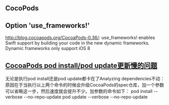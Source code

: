## CocoPods


## Option 'use_frameworks!'
http://blog.cocoapods.org/CocoaPods-0.36/: use_frameworks! enables Swift support by building your code in the new dynamic frameworks. Dynamic frameworks only support iOS 8

##  [CocoaPods pod install/pod update更新慢的问题](http://blog.csdn.net/ralbatr/article/details/39082937)

无论是执行pod install还是pod update都卡在了Analyzing dependencies不动：原因在于当执行以上两个命令的时候会升级CocoaPods的spec仓库，加一个参数可以省略这一步，然后速度就会提升不少。加参数的命令如下：
pod install --verbose --no-repo-update
pod update --verbose --no-repo-update
